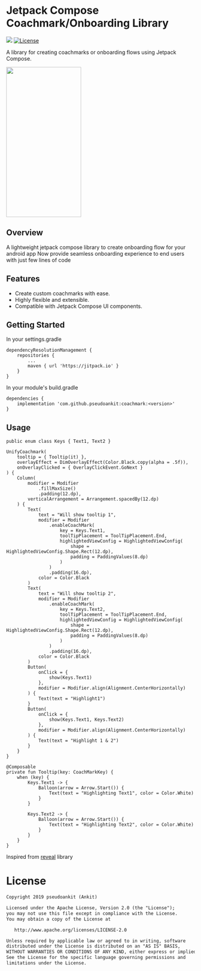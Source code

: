 # Jetpack Compose Coachmark/Onboarding Library

[![](https://jitpack.io/v/pseudoankit/coachmark.svg)](https://jitpack.io/#pseudoankit/coachmark)
<a href="https://opensource.org/licenses/Apache-2.0"><img alt="License" src="https://img.shields.io/badge/License-Apache%202.0-blue.svg"/></a>


A library for creating coachmarks or onboarding flows using Jetpack Compose.

<img src="https://github.com/pseudoankit/coachmark/assets/54987308/38c18ebb-5057-46f8-bdd8-6d9c966a603b" width="200" height="400"/>

## Overview

A lightweight jetpack compose library to create onboarding flow for your android app
Now provide seamless onboarding experience to end users with just few lines of code

## Features

- Create custom coachmarks with ease.
- Highly flexible and extensible.
- Compatible with Jetpack Compose UI components.

## Getting Started

In your settings.gradle

```
dependencyResolutionManagement {
    repositories {
        ...
        maven { url 'https://jitpack.io' }
    }
}
```

In your module's build.gradle

```
dependencies {
    implementation 'com.github.pseudoankit:coachmark:<version>'
}
```

## Usage

```
public enum class Keys { Text1, Text2 }

UnifyCoachmark(
    tooltip = { Tooltip(it) },
    overlayEffect = DimOverlayEffect(Color.Black.copy(alpha = .5f)),
    onOverlayClicked = { OverlayClickEvent.GoNext }
) {
    Column(
        modifier = Modifier
            .fillMaxSize()
            .padding(12.dp),
        verticalArrangement = Arrangement.spacedBy(12.dp)
    ) {
        Text(
            text = "Will show tooltip 1",
            modifier = Modifier
                .enableCoachMark(
                    key = Keys.Text1,
                    toolTipPlacement = ToolTipPlacement.End,
                    highlightedViewConfig = HighlightedViewConfig(
                        shape = HighlightedViewConfig.Shape.Rect(12.dp),
                        padding = PaddingValues(8.dp)
                    )
                )
                .padding(16.dp),
            color = Color.Black
        )
        Text(
            text = "Will show tooltip 2",
            modifier = Modifier
                .enableCoachMark(
                    key = Keys.Text2,
                    toolTipPlacement = ToolTipPlacement.End,
                    highlightedViewConfig = HighlightedViewConfig(
                        shape = HighlightedViewConfig.Shape.Rect(12.dp),
                        padding = PaddingValues(8.dp)
                    )
                )
                .padding(16.dp),
            color = Color.Black
        )
        Button(
            onClick = {
                show(Keys.Text1)
            },
            modifier = Modifier.align(Alignment.CenterHorizontally)
        ) {
            Text(text = "Highlight1")
        }
        Button(
            onClick = {
                show(Keys.Text1, Keys.Text2)
            },
            modifier = Modifier.align(Alignment.CenterHorizontally)
        ) {
            Text(text = "Highlight 1 & 2")
        }
    }
}

@Composable
private fun Tooltip(key: CoachMarkKey) {
    when (key) {
        Keys.Text1 -> {
            Balloon(arrow = Arrow.Start()) {
                Text(text = "Highlighting Text1", color = Color.White)
            }
        }

        Keys.Text2 -> {
            Balloon(arrow = Arrow.Start()) {
                Text(text = "Highlighting Text2", color = Color.White)
            }
        }
    }
}
```

Inspired from <a href = "https://github.com/svenjacobs/reveal">reveal</a> library

# License
```xml
Copyright 2019 pseudoankit (Ankit)

Licensed under the Apache License, Version 2.0 (the "License");
you may not use this file except in compliance with the License.
You may obtain a copy of the License at

   http://www.apache.org/licenses/LICENSE-2.0

Unless required by applicable law or agreed to in writing, software
distributed under the License is distributed on an "AS IS" BASIS,
WITHOUT WARRANTIES OR CONDITIONS OF ANY KIND, either express or implied.
See the License for the specific language governing permissions and
limitations under the License.
```
